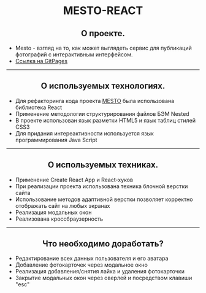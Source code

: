 # <center>MESTO-REACT

 ## <center>О проекте.

 - Mesto - взгляд на то, как может выглядеть сервис для публикаций фотографий с интерактивным интерфейсом.
 - [Ссылка на GitPages](https://aveindominusnox.github.io/mesto-react/)
___
 ## <center>О используемых технологиях.
 - Для рефакторинга кода проекта [MESTO](https://aveindominusnox.github.io/mesto/) была использована библиотека    React 
 - Применение методологии структурирования файлов БЭМ Nested
 - В проекте использован язык разметки HTML5 и язык таблиц стилей CSS3
 - Для придания интереактивности используется язык программирования Java Script

___
## <center>О используемых техниках.
 
 - Применение Create React App и React-хуков 
 - При реализации проекта использована техника блочной верстки сайта
 - Использование методов адаптивной верстки позволяет корректно отображать сайт на любых экранах
 - Реализация модальных окон
 - Реализована кроссбраузерность

 ___
## <center>Что необходимо доработать?

- Редактирование всех данных пользователя и его аватара
- Добавление фотокарточек через модальное окно
- Реализация добавления/снятия лайка и удаления фотокарточки
- Закрытие модальных окон через оверлей и посредством клавиши "esc"
